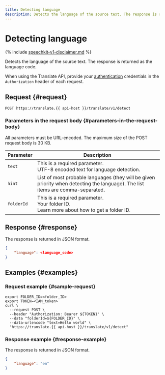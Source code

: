 ```yaml
---
title: Detecting language
description: Detects the language of the source text. The response is returned as the language code.
---
```


# Detecting language

{% include [speechkit-v1-disclaimer.md](../../../_includes/speechkit-v1-disclaimer.md) %}

Detects the language of the source text. The response is returned as the language code.

When using the Translate API, provide your [authentication](/docs/translate/api-ref/authentication) credentials in the `Authorization` header of each request.

## Request {#request}

```http
POST https://translate.{{ api-host }}/translate/v1/detect
```

### Parameters in the request body {#parameters-in-the-request-body}

All parameters must be URL-encoded. The maximum size of the POST request body is 30 KB.

Parameter | Description
----- | -----
`text` | This is a required parameter.<br/>UTF-8 encoded text for language detection.
`hint` | List of most probable languages (they will be given priority when detecting the language). The list items are comma-separated.
`folderId` | This is a required parameter.<br/>Your folder ID.<br/>Learn more about how to get a folder ID.


## Response {#response}

The response is returned in JSON format.

```json
{
    "language": <language_code>
}
```


## Examples {#examples}

### Request example {#sample-request}

```httpget
export FOLDER_ID=<folder_ID>
export TOKEN=<IAM_token>
curl \
  --request POST \
  --header "Authorization: Bearer ${TOKEN}" \
  --data "folderId=${FOLDER_ID}" \
  --data-urlencode "text=Hello world" \
  "https://translate.{{ api-host }}/translate/v1/detect"
```

### Response example {#response-example}

The response is returned in JSON format.

```json
{
    "language": "en"
}
```

